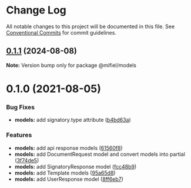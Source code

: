# Change Log

All notable changes to this project will be documented in this file.
See [Conventional Commits](https://conventionalcommits.org) for commit guidelines.

## [0.1.1](https://github.com/Mifiel/mifiel-js/compare/@mifiel/models@0.1.0...@mifiel/models@0.1.1) (2024-08-08)

**Note:** Version bump only for package @mifiel/models





# 0.1.0 (2021-08-05)


### Bug Fixes

* **models:** add signatory.type attribute ([b4bd63a](https://github.com/Mifiel/mifiel-js/commit/b4bd63afcc5d2f44ee5f0e53e487c699db5676b7))


### Features

* **models:** add api response models ([61560f8](https://github.com/Mifiel/mifiel-js/commit/61560f8fb9a18a6ac479fb191c5cca67e0b021d8))
* **models:** add DocumentRequest model and convert models into partial ([3f74de5](https://github.com/Mifiel/mifiel-js/commit/3f74de5aaedd7f618f9adcd9aa5853797a594f39))
* **models:** add SignatoryResponse model ([fcc48b9](https://github.com/Mifiel/mifiel-js/commit/fcc48b98e49b050921e9538d5ad89c33aaa84b58))
* **models:** add Template models ([95a65d8](https://github.com/Mifiel/mifiel-js/commit/95a65d806cd29ac1191c5f990a704eb3f32402d1))
* **models:** add UserResponse model ([8ff6eb7](https://github.com/Mifiel/mifiel-js/commit/8ff6eb7f835492164fffb3731c602c6afbc5ab0a))
